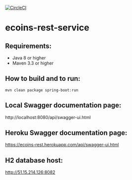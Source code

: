 [![CircleCI](https://circleci.com/gh/gleb-kosteiko/ecoins-rest-service.svg?style=svg&circle-token=9fd3f4ca12ca8070305d777b0c2ba54078c5fec4)](https://circleci.com/gh/gleb-kosteiko/ecoins-rest-service)

# ecoins-rest-service

## Requirements:
- Java 8 or higher
- Maven 3.3 or higher

## How to build and to run:
```
mvn clean package spring-boot:run
```
## Local Swagger documentation page:
http://localhost:8080/api/swagger-ui.html

## Heroku Swagger documentation page:
https://ecoins-rest.herokuapp.com/api/swagger-ui.html

## H2 database host:
http://51.15.214.126:8082
